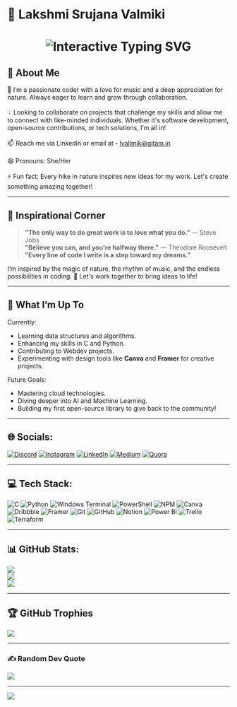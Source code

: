 

# 🌸 Lakshmi Srujana Valmiki

<h1 align="center">
  <img 
    src="https://readme-typing-svg.herokuapp.com/?font=Cookie&size=45&center=true&vCenter=true&width=800&height=90&duration=2000&pause=1200&color=FF69B4&background=00000000&lines=Lakshmi+Srujana;Coding+Enthusiast;Nature+Lover+and+Innovator+💡"
    alt="Interactive Typing SVG"
    style="max-width: 100%; height: auto;"
  />
</h1>

## 🌟 About Me
🌸 I’m a passionate coder with a love for music and a deep appreciation for nature. Always eager to learn and grow through collaboration.<br><br>💡 Looking to collaborate on projects that challenge my skills and allow me to connect with like-minded individuals. Whether it's software development, open-source contributions, or tech solutions, I’m all in!<br><br>📫 Reach me via LinkedIn or email at - lvallmik@gitam.in<br><br>😄 Pronouns: She/Her<br><br>⚡ Fun fact: Every hike in nature inspires new ideas for my work. Let's create something amazing together!

---

## 🌌 Inspirational Corner
> **"The only way to do great work is to love what you do."** — Steve Jobs  
> **"Believe you can, and you're halfway there."** — Theodore Roosevelt  
> **"Every line of code I write is a step toward my dreams."**

I’m inspired by the magic of nature, the rhythm of music, and the endless possibilities in coding. 🌱 Let's work together to bring ideas to life!

---

## 🌱 What I’m Up To
Currently:
- Learning data structures and algorithms.
- Enhancing my skills in C and Python.
- Contributing to Webdev projects.
- Experimenting with design tools like **Canva** and **Framer** for creative projects.

Future Goals:
- Mastering cloud technologies.
- Diving deeper into AI and Machine Learning.
- Building my first open-source library to give back to the community!

---

## 🌐 Socials:
[![Discord](https://img.shields.io/badge/Discord-%237289DA.svg?logo=discord&logoColor=white)](https://discord.gg/2) [![Instagram](https://img.shields.io/badge/Instagram-%23E4405F.svg?logo=Instagram&logoColor=white)](https://instagram.com/3) [![LinkedIn](https://img.shields.io/badge/LinkedIn-%230077B5.svg?logo=linkedin&logoColor=white)](https://linkedin.com/in/lakshmi-srujana-valmiki-284a4228b/) [![Medium](https://img.shields.io/badge/Medium-12100E?logo=medium&logoColor=white)](https://medium.com/@4) [![Quora](https://img.shields.io/badge/Quora-%23B92B27.svg?logo=Quora&logoColor=white)](https://quora.com/profile/5)

---

## 💻 Tech Stack:
![C](https://img.shields.io/badge/c-%2300599C.svg?style=flat&logo=c&logoColor=white) ![Python](https://img.shields.io/badge/python-3670A0?style=flat&logo=python&logoColor=ffdd54) ![Windows Terminal](https://img.shields.io/badge/Windows%20Terminal-%234D4D4D.svg?style=flat&logo=windows-terminal&logoColor=white) ![PowerShell](https://img.shields.io/badge/PowerShell-%235391FE.svg?style=flat&logo=powershell&logoColor=white) ![NPM](https://img.shields.io/badge/NPM-%23CB3837.svg?style=flat&logo=npm&logoColor=white) ![Canva](https://img.shields.io/badge/Canva-%2300C4CC.svg?style=flat&logo=Canva&logoColor=white) ![Dribbble](https://img.shields.io/badge/Dribbble-EA4C89?style=flat&logo=dribbble&logoColor=white) ![Framer](https://img.shields.io/badge/Framer-black?style=flat&logo=framer&logoColor=blue) ![Git](https://img.shields.io/badge/git-%23F05033.svg?style=flat&logo=git&logoColor=white) ![GitHub](https://img.shields.io/badge/github-%23121011.svg?style=flat&logo=github&logoColor=white) ![Notion](https://img.shields.io/badge/Notion-%23000000.svg?style=flat&logo=notion&logoColor=white) ![Power Bi](https://img.shields.io/badge/power_bi-F2C811?style=flat&logo=powerbi&logoColor=black) ![Trello](https://img.shields.io/badge/Trello-%23026AA7.svg?style=flat&logo=Trello&logoColor=white) ![Terraform](https://img.shields.io/badge/terraform-%235835CC.svg?style=flat&logo=terraform&logoColor=white)

---

## 📊 GitHub Stats:
![](https://github-readme-stats.vercel.app/api?username=lkshi0406&theme=gotham&hide_border=false&include_all_commits=true&count_private=true)<br/>
![](https://github-readme-streak-stats.herokuapp.com/?user=lkshi0406&theme=gotham&hide_border=false)<br/>
![](https://github-readme-stats.vercel.app/api/top-langs/?username=lkshi0406&theme=gotham&hide_border=false&include_all_commits=true&count_private=true&layout=compact)

---

## 🏆 GitHub Trophies
![](https://github-profile-trophy.vercel.app/?username=lkshi0406&theme=gotham&no-frame=false&no-bg=true&margin-w=4)

---

### ✍️ Random Dev Quote
![](https://quotes-github-readme.vercel.app/api?type=horizontal&theme=dark)

---

[![](https://visitcount.itsvg.in/api?id=lkshi0406&icon=2&color=3)](https://visitcount.itsvg.in)
